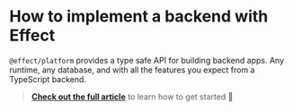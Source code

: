 # How to implement a backend with Effect
`@effect/platform` provides a type safe API for building backend apps. Any runtime, any database, and with all the features you expect from a TypeScript backend.

> [**Check out the full article**](https://www.typeonce.dev/article/how-to-implement-a-backend-with-effect) to learn how to get started 🚀